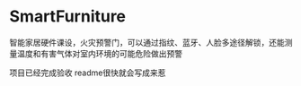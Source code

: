 # SmartFurniture
智能家居硬件课设，火灾预警门，可以通过指纹、蓝牙、人脸多途径解锁，还能测量温度和有害气体对室内环境的可能危险做出预警

项目已经完成验收
readme很快就会写成来惹
